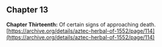 ## Chapter 13  
**Chapter Thirteenth:** Of certain signs of approaching death.  
[https://archive.org/details/aztec-herbal-of-1552/page/114](https://archive.org/details/aztec-herbal-of-1552/page/114)  

